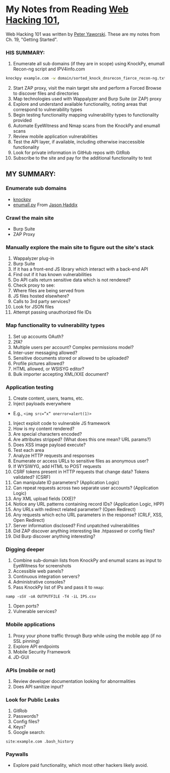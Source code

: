 # My Notes from Reading [Web Hacking 101][1],


Web Hacking 101 was written by [Peter Yaworski][2]. These are my notes from Ch. 19, "Getting Started".


### HIS SUMMARY:

1. Enumerate all sub domains (if they are in scope) using KnockPy, enumall Recon-ng script and IPV4info.com

  ```bash
  knockpy example.com -w domain/sorted_knock_dnsrecon_fierce_recon-ng.txt

  ```

2. Start ZAP proxy, visit the main target site and perform a Forced Browse to discover files and directories
3. Map technologies used with Wappalyzer and Burp Suite (or ZAP) proxy
4. Explore and understand available functionality, noting areas that correspond to vulnerability types
5. Begin testing functionality mapping vulnerability types to functionality provided
6. Automate EyeWitness and Nmap scans from the KnockPy and enumall scans
7. Review mobile application vulnerabilities
8. Test the API layer, if available, including otherwise inaccessible functionality
9. Look for private information in GitHub repos with GitRob
10. Subscribe to the site and pay for the additional functionality to test


## MY SUMMARY:

### Enumerate sub domains
 * [knockpy][3]
 * [enumall.py][4] From [Jason Haddix][5]

### Crawl the main site
 * Burp Suite
 * ZAP Proxy

### Manually explore the main site to figure out the site's stack
 1. Wappalyzer plug-in
 1. Burp Suite
 1. If it has a front-end JS library which interact with a back-end API
   1. Find out if it has known vulnerabilities
   1. Do API calls return sensitive data which is not rendered?
 1. Check proxy to see:
   1. Where files are being served from
   1. JS files hosted elsewhere?
   1. Calls to 3rd party services?
 1. Look for JSON files
 1. Attempt passing unauthorized file IDs

### Map functionality to vulnerability types
1. Set up accounts
OAuth?
1. 2fA?
1. Multiple users per account? Complex permissions model?
1. Inter-user messaging allowed?
1. Sensitive documents stored or allowed to be uploaded?
1. Profile pictures allowed?
1. HTML allowed, or WSISYG editor?
1. Bulk importer accepting XML/XXE document?

### Application testing
1. Create content, users, teams, etc.
1. Inject payloads everywhere
  * E.g., `<img src=”x” onerror=alert(1)>`
1. Inject exploit code to vulnerable JS framework
1. How is my content rendered?
  1. Are special characters encoded?
  1. Are attributes stripped? (What does this one mean? URL params?)
  1. Does XSS image payload execute?
1. Test each area
1. Analyze HTTP requests and responses
1. Enumerate or access URLs to sensitive files as anonymous user?
1. If WYSIWYG, add HTML to POST requests
1. CSRF tokens present in HTTP requests that change data? Tokens validated? (CSRF)
1. Can manipulate ID parameters?  (Application Logic)
1. Can repeat requests across two separate user accounts? (Application Logic)
1. Any XML upload fields (XXE)?
1. Notice any URL patterns containing record IDs?  (Application Logic, HPP)
1. Any URLs with redirect related parameter? (Open Redirect)
1. Any requests which echo URL parameters in the response? (CRLF, XSS, Open Redirect)
1. Server information disclosed? Find unpatched vulnerabilities
1. Did ZAP discover anything interesting like .htpasswd or config files?
1. Did Burp discover anything interesting?

### Digging deeper
1. Combine sub-domain lists from KnockPy and enumall scans as input to EyeWitness for screenshots
1. Accessible web panels?
1. Continuous integration servers?
1. Administrative consoles?
1. Pass KnockPy list of IPs and pass it to `nmap`:
  ```shell
  namp -sSV -oA OUTPUTFILE -T4 -iL IPS.csv
  ```
1. Open ports?
1. Vulnerable services?

### Mobile applications
1. Proxy your phone traffic through Burp while using the mobile app (if no SSL pinning)
1. Explore API endpoints
1. Mobile Security Framework
1. JD-GUI

### APIs (mobile or not)
1. Review developer documentation looking for abnormalities
1. Does API sanitize input?

### Look for Public Leaks
1. GitRob
1. Passwords?
1. Config files?
1. Keys?
1. Google search:
  ```
  site:example.com .bash_history
  ```

### Paywalls
* Explore paid functionality, which most other hackers likely avoid.

[1]: https://leanpub.com/web-hacking-101
[2]: https://leanpub.com/u/peteryaworski
[3]: https://github.com/guelfoweb/knock
[4]: https://github.com/jhaddix/domain
[5]: https://twitter.com/Jhaddix
